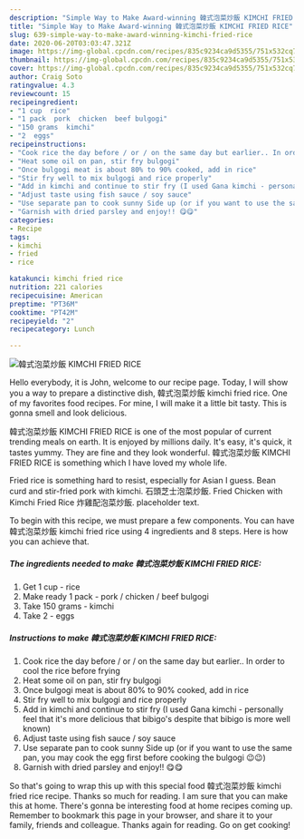 ```yaml
---
description: "Simple Way to Make Award-winning 韓式泡菜炒飯 KIMCHI FRIED RICE"
title: "Simple Way to Make Award-winning 韓式泡菜炒飯 KIMCHI FRIED RICE"
slug: 639-simple-way-to-make-award-winning-kimchi-fried-rice
date: 2020-06-20T03:03:47.321Z
image: https://img-global.cpcdn.com/recipes/835c9234ca9d5355/751x532cq70/韓式泡菜炒飯-kimchi-fried-rice-recipe-main-photo.jpg
thumbnail: https://img-global.cpcdn.com/recipes/835c9234ca9d5355/751x532cq70/韓式泡菜炒飯-kimchi-fried-rice-recipe-main-photo.jpg
cover: https://img-global.cpcdn.com/recipes/835c9234ca9d5355/751x532cq70/韓式泡菜炒飯-kimchi-fried-rice-recipe-main-photo.jpg
author: Craig Soto
ratingvalue: 4.3
reviewcount: 15
recipeingredient:
- "1 cup  rice"
- "1 pack  pork  chicken  beef bulgogi"
- "150 grams  kimchi"
- "2  eggs"
recipeinstructions:
- "Cook rice the day before / or / on the same day but earlier.. In order to cool the rice before frying"
- "Heat some oil on pan, stir fry bulgogi"
- "Once bulgogi meat is about 80% to 90% cooked, add in rice"
- "Stir fry well to mix bulgogi and rice properly"
- "Add in kimchi and continue to stir fry (I used Gana kimchi - personally feel that it&#39;s more delicious that bibigo&#39;s despite that bibigo is more well known)"
- "Adjust taste using fish sauce / soy sauce"
- "Use separate pan to cook sunny Side up (or if you want to use the same pan, you may cook the egg first before cooking the bulgogi 😉😉)"
- "Garnish with dried parsley and enjoy!! 😋😋"
categories:
- Recipe
tags:
- kimchi
- fried
- rice

katakunci: kimchi fried rice 
nutrition: 221 calories
recipecuisine: American
preptime: "PT36M"
cooktime: "PT42M"
recipeyield: "2"
recipecategory: Lunch

---
```



![韓式泡菜炒飯 KIMCHI FRIED RICE](https://img-global.cpcdn.com/recipes/835c9234ca9d5355/751x532cq70/韓式泡菜炒飯-kimchi-fried-rice-recipe-main-photo.jpg)

Hello everybody, it is John, welcome to our recipe page. Today, I will show you a way to prepare a distinctive dish, 韓式泡菜炒飯 kimchi fried rice. One of my favorites food recipes. For mine, I will make it a little bit tasty. This is gonna smell and look delicious.

韓式泡菜炒飯 KIMCHI FRIED RICE is one of the most popular of current trending meals on earth. It is enjoyed by millions daily. It's easy, it's quick, it tastes yummy. They are fine and they look wonderful. 韓式泡菜炒飯 KIMCHI FRIED RICE is something which I have loved my whole life.

Fried rice is something hard to resist, especially for Asian I guess. Bean curd and stir-fried pork with kimchi. 石頭芝士泡菜炒飯. Fried Chicken with Kimchi Fried Rice 炸雞配泡菜炒飯. placeholder text.


To begin with this recipe, we must prepare a few components. You can have 韓式泡菜炒飯 kimchi fried rice using 4 ingredients and 8 steps. Here is how you can achieve that.

<!--inarticleads1-->

##### The ingredients needed to make 韓式泡菜炒飯 KIMCHI FRIED RICE:

1. Get 1 cup - rice
1. Make ready 1 pack - pork / chicken / beef bulgogi
1. Take 150 grams - kimchi
1. Take 2 - eggs




<!--inarticleads2-->

##### Instructions to make 韓式泡菜炒飯 KIMCHI FRIED RICE:

1. Cook rice the day before / or / on the same day but earlier.. In order to cool the rice before frying
1. Heat some oil on pan, stir fry bulgogi
1. Once bulgogi meat is about 80% to 90% cooked, add in rice
1. Stir fry well to mix bulgogi and rice properly
1. Add in kimchi and continue to stir fry (I used Gana kimchi - personally feel that it&#39;s more delicious that bibigo&#39;s despite that bibigo is more well known)
1. Adjust taste using fish sauce / soy sauce
1. Use separate pan to cook sunny Side up (or if you want to use the same pan, you may cook the egg first before cooking the bulgogi 😉😉)
1. Garnish with dried parsley and enjoy!! 😋😋




So that's going to wrap this up with this special food 韓式泡菜炒飯 kimchi fried rice recipe. Thanks so much for reading. I am sure that you can make this at home. There's gonna be interesting food at home recipes coming up. Remember to bookmark this page in your browser, and share it to your family, friends and colleague. Thanks again for reading. Go on get cooking!
